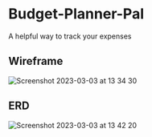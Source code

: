 # Budget-Planner-Pal
A helpful way to track your expenses

## Wireframe

![Screenshot 2023-03-03 at 13 34 30](https://user-images.githubusercontent.com/114579141/222734717-36e3cade-a6f9-43e4-a5e8-eeea902321f9.png)


## ERD

![Screenshot 2023-03-03 at 13 42 20](https://user-images.githubusercontent.com/114579141/222735096-9f7f6f85-b73c-48bc-9ae6-29475a6fc9ca.png)

